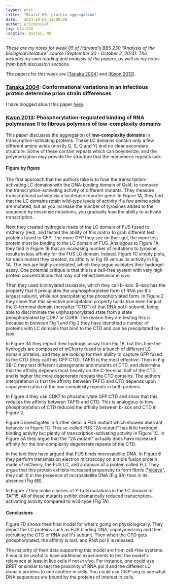 ```yaml
---
layout: post
title:  "Biolit 05: protein aggregation"
date:   2014-10-02 12:00:00
author: ericminikel
tag: bbs-230
location: Boston, MA
---
```


*These are my notes for week 05 of Harvard's BBS 230 "Analysis of the biological literature" course (September 30 - October 2, 2014). This includes my own reading and analysis of the papers, as well as my notes from both discussion sections.*

The papers for this week are [[Tanaka 2004]] and [[Kwon 2013]].

### [Tanaka 2004]: Conformational variations in an infectious protein determine prion strain differences

I have blogged about this paper [here](/2014/09/30/the-conformation-holds-the-information/).

### [Kwon 2013]: Phosphorylation-regulated binding of RNA polymerase II to fibrous polymers of low-complexity domains

This paper discusses the aggregation of **low-complexity domains** in transcription-activating proteins. These LC domains contain only a few different amino acids (mostly G, S, Q and Y) and no clear secondary structure. Some of these contain repeats which can polymerize, and the polymerization may provide the structure that the monomeric repeats lack.

#### Figure by figure

The first approach that the authors take is to fuse the transcription-activating LC domains with the DNA-binding domain of Gal4, to compare the transcription-activating activity of different mutants. They measure transcriptional activity via a luciferase reporter gene. In Figure 1A, they find that the LC domains retain wild-type levels of activity if a few amino acids are mutated, but as you increase the number of tyrosines added to the sequence by missense mutations, you gradually lose the ability to activate transcription.

Next they created hydrogels made of the LC domain of FUS fused to mCherry (red), and tested the ability of this matrix to grab different test proteins fused to GFP. The more GFP they see on their gel, the more test protein must be binding to the LC domain of FUS. Analogous to Figure 1A, they find in Figure 1B that an increasing number of mutations to tyrosine results in less affinity for the FUS LC domain. Indeed, Figure 1C simply plots, for each mutant they created, its affinity in Fig 1B versus its activity in Fig 1A. The two are highly correlated, which they argue validates their hydrogel assay. One potential critique is that this is a cell-free system with very high protein concentrations that may not reflect behavior *in vivo*.

Then they used biotinylated isoxazole, which they call b-isox. B-isox has the property that it precipiates the unphosphorylated form of RNA pol II's largest subunit, while not precipitating the phosphorylated form. In Figure 2 they show that this selective precipitation property holds true even for just the C-terminal domain (hereafter "CTD") of that RNA pol II subunit, being able to discriminate the unphosphorylated state from a state phosphorylated by CDK7 or CDK9. The reason they are testing this is because in between Fig 1 and Fig 2 they have identified a number of proteins with LC domains that bind to the CTD and can be precipitated by b-isox.

In Figure 3A they repeat their hydrogel assay from Fig 1B, but this time the hydrogels are composed of mCherry fused to a bunch of different LC domain proteins, and they are looking for their ability to capture GFP fused to the CTD (they call this GFP:CTD). TAF15 is the most effective. Then in Fig 3B-C they test different subsegments and mutants of CTD, and determine that the affinity depends most heavily on the C-terminal half of the CTD, and is higher the more degenerate repeats the CTD contains. The authors' interpretation is that the affinity between TAF15 and CTD depends upon copolymerization of the low-complexity repeats in both proteins.

In Figure 4 they use CDK7 to phosphorylate GFP:CTD and show that this reduces the affinity between TAF15 and CTD. This is analogous to how phosphorylation of CTD reduced the affinity between b-isox and CTD in Figure 2.

Figure 5 investigates in further detail a FUS mutant which showed aberrant behavior in Figure 1C. This so-called FUS "2A mutant" has little hydrogel binding activity but plenty of transcription-activating activity in Figure 1C. In Figure 5A they argue that the "2A mutant" actually does have increased affinity for the low-complexity degenerate repeats of the CTD.

In the text they have argued that FUS binds microsatellite DNA. In Figure 6 they perform transmission electron microscopy on a triple fusion protein made of mCherry, the FUS LC, and a domain of a protein called FLI. They argue that this protein exhibits increased propensity to form fibrils ("[sleave](http://www.merriam-webster.com/dictionary/sleave)", they call it) in the presence of microsatellite DNA (Fig 6A) than in its absence (Fig 6B).

In Figure 7 they make a series of Y-to-S mutations in the LC domain of TAF15. All of these mutants exhibit dramatically reduced transcription-activating activity compared to wild-type (Fig 7A).

#### Conclusions

Figure 7D shows their final model for what's going on physiologically. They depict the LC proteins such as FUS binding DNA, copolymerizing and then recruiting the CTD of RNA pol II's subunit. Then when the CTD gets phosphorylated, the affinity is lost, and RNA pol II is released.

The majority of their data supporting this model are from cell-free systems. It would be useful to have additional experiments to test the model's relevance at least in live cells if not *in vivo*. For instance, one could use BRET or similar to test the proximity of RNA pol II and the different LC domain proteins to one another in cells. You could use ChIP-seq to see what DNA sequences are bound by the proteins of interest in cells.


[Tanaka 2004]: http://www.ncbi.nlm.nih.gov/pubmed/15029196 "Tanaka M, Chien P, Naber N, Cooke R, Weissman JS. Conformational variations in an infectious protein determine prion strain differences. Nature. 2004 Mar 18;428(6980):323-8. PubMed PMID: 15029196."

[Kwon 2013]: http://www.ncbi.nlm.nih.gov/pubmed/24267890 "Kwon I, Kato M, Xiang S, Wu L, Theodoropoulos P, Mirzaei H, Han T, Xie S, Corden JL, McKnight SL. Phosphorylation-regulated binding of RNA polymerase II to fibrous polymers of low-complexity domains. Cell. 2013 Nov 21;155(5):1049-60. doi: 10.1016/j.cell.2013.10.033. Erratum in: Cell. 2014 Jan 16;156(1-2):374. PubMed PMID: 24267890; PubMed Central PMCID: PMC4010232."